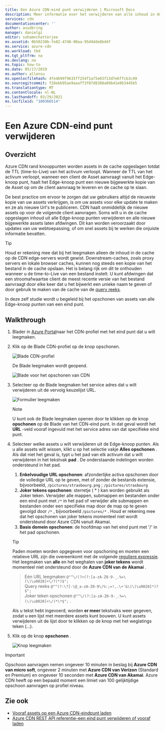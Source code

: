 ```yaml
---
title: Een Azure CDN-eind punt verwijderen | Microsoft Docs
description: Meer informatie over het verwijderen van alle inhoud in de cache van een Azure Content Delivery Network-eind punt. De elementen van de Edge-knoop punten worden in de cache opgeslagen totdat de time to Live verloopt.
services: cdn
documentationcenter: ''
author: asudbring
manager: danielgi
editor: sohamnchatterjee
ms.assetid: 0b50230b-fe82-4740-90aa-95d4dde8bd4f
ms.service: azure-cdn
ms.workload: tbd
ms.tgt_pltfrm: na
ms.devlang: na
ms.topic: how-to
ms.date: 05/17/2019
ms.author: allensu
ms.openlocfilehash: 4fe4b99f9635ff254f1a75e03f13d7e6ffcb3c49
ms.sourcegitcommit: f28ebb95ae9aaaff3f87d8388a09b41e0b3445b5
ms.translationtype: MT
ms.contentlocale: nl-NL
ms.lasthandoff: 03/29/2021
ms.locfileid: "100366514"
---
```

# <a name="purge-an-azure-cdn-endpoint"></a>Een Azure CDN-eind punt verwijderen
## <a name="overview"></a>Overzicht
Azure CDN rand knooppunten worden assets in de cache opgeslagen totdat de TTL (time-to-Live) van het activum verloopt.  Wanneer de TTL van het activum verloopt, wanneer een client de Asset aanvraagt vanuit het Edge-knoop punt, haalt het Edge-knoop punt een nieuwe bijgewerkte kopie van de Asset op om de client aanvraag te leveren en de cache op te slaan.

De best practice om ervoor te zorgen dat uw gebruikers altijd de nieuwste kopie van uw assets verkrijgen, is om uw assets voor elke update te maken en ze als nieuwe Url's te publiceren.  CDN haalt onmiddellijk de nieuwe assets op voor de volgende client aanvragen.  Soms wilt u in de cache opgeslagen inhoud uit alle Edge-knoop punten verwijderen en alle nieuwe bijgewerkte assets laten afdwingen.  Dit kan worden veroorzaakt door updates van uw webtoepassing, of om snel assets bij te werken die onjuiste informatie bevatten.

> [!TIP]
> Houd er rekening mee dat bij het leegmaken alleen de inhoud in de cache op de CDN edge-servers wordt gewist.  Downstream-caches, zoals proxy servers en lokale browser caches, kunnen nog steeds een kopie van het bestand in de cache opslaan.  Het is belang rijk om dit te onthouden wanneer u de time-to-Live van een bestand instelt.  U kunt afdwingen dat een stroomafwaartse client de meest recente versie van het bestand aanvraagt door elke keer dat u het bijwerkt een unieke naam te geven of door gebruik te maken van de cache van de [query reeks](cdn-query-string.md).  
> 
> 

In deze zelf studie wordt u begeleid bij het opschonen van assets van alle Edge-knoop punten van een eind punt.

## <a name="walkthrough"></a>Walkthrough
1. Blader in [Azure Portal](https://portal.azure.com)naar het CDN-profiel met het eind punt dat u wilt leegmaken.
2. Klik op de Blade CDN-profiel op de knop opschonen.
   
    ![Blade CDN-profiel](./media/cdn-purge-endpoint/cdn-profile-blade.png)
   
    De Blade leegmaken wordt geopend.
   
    ![Blade voor het opschonen van CDN](./media/cdn-purge-endpoint/cdn-purge-blade.png)
3. Selecteer op de Blade leegmaken het service adres dat u wilt verwijderen uit de vervolg keuzelijst URL.
   
    ![Formulier leegmaken](./media/cdn-purge-endpoint/cdn-purge-form.png)
   
   > [!NOTE]
   > U kunt ook de Blade leegmaken openen door te klikken op de knop **opschonen** op de Blade van het CDN-eind punt.  In dat geval wordt het **URL** -veld vooraf ingevuld met het service adres van dat specifieke eind punt.
   > 
   > 
4. Selecteer welke assets u wilt verwijderen uit de Edge-knoop punten.  Als u alle assets wilt wissen, klikt u op het selectie vakje **Alles opschonen** .  Als dat niet het geval is, typt u het pad van elk activum dat u wilt verwijderen in het tekstvak **pad** . De onderstaande indelingen worden ondersteund in het pad.
    1. **Enkelvoudige URL opschonen**: afzonderlijke activa opschonen door de volledige URL op te geven, met of zonder de bestands extensie, bijvoorbeeld, `/pictures/strasbourg.png` ; `/pictures/strasbourg`
    2. **Joker tekens opschonen**: sterretje ( \* ) kan worden gebruikt als Joker teken. Verwijder alle mappen, submappen en bestanden onder een eind punt met `/*` in het pad of verwijder alle submappen en bestanden onder een specifieke map door de map op te geven gevolgd door `/*` , bijvoorbeeld `/pictures/*` .  Houd er rekening mee dat het opschonen van joker tekens momenteel niet wordt ondersteund door Azure CDN vanuit Akamai. 
    3. **Basis domein opschonen**: de hoofdmap van het eind punt met '/' in het pad opschonen.
   
   > [!TIP]
   > Paden moeten worden opgegeven voor opschoning en moeten een relatieve URL zijn die overeenkomt met de volgende [reguliere expressie](/dotnet/standard/base-types/regular-expression-language-quick-reference). Het leegmaken van **alle** en het weghalen van **joker tekens** wordt momenteel niet ondersteund door de **Azure CDN van de Akamai** .
   > > Eén URL leegmaken `@"^\/(?>(?:[a-zA-Z0-9-_.%=\(\)\u0020]+\/?)*)$";`  
   > > Query reeks `@"^(?:\?[-\@_a-zA-Z0-9\/%:;=!,.\+'&\(\)\u0020]*)?$";`  
   > > Joker teken opschonen `@"^\/(?:[a-zA-Z0-9-_.%=\(\)\u0020]+\/)*\*$";` . 
   > 
   > Als u tekst hebt ingevoerd, worden **er meer** tekstvaks weer gegeven, zodat u een lijst met meerdere assets kunt bouwen.  U kunt assets verwijderen uit de lijst door te klikken op de knop met het weglatings teken (...).
   > 
5. Klik op de knop **opschonen** .
   
    ![Knop leegmaken](./media/cdn-purge-endpoint/cdn-purge-button.png)

> [!IMPORTANT]
> Opschoon aanvragen nemen ongeveer 10 minuten in beslag bij **Azure CDN van micro soft**, ongeveer 2 minuten met **Azure CDN van Verizon** (Standard en Premium) en ongeveer 10 seconden met **Azure CDN van Akamai**.  Azure CDN heeft op een bepaald moment een limiet van 100 gelijktijdige opschoon aanvragen op profiel niveau. 
> 
> 

## <a name="see-also"></a>Zie ook
* [Vooraf assets op een Azure CDN-eindpunt laden](cdn-preload-endpoint.md)
* [Azure CDN REST API referentie-een eind punt verwijderen of vooraf laden](/rest/api/cdn/cdn/endpoints)


